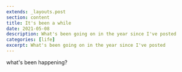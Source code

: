 ```yaml
---
extends: _layouts.post
section: content
title: It's been a while
date: 2021-05-08
description: What's been going on in the year since I've posted
categories: [life]
excerpt: What's been going on in the year since I've posted
---
```


what's been happening?

